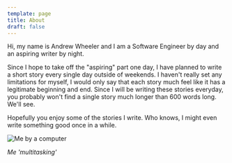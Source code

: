 ```yaml
---
template: page
title: About
draft: false
---
```


Hi, my name is Andrew Wheeler and I am a Software Engineer by day and an aspiring writer by night.

Since I hope to take off the "aspiring" part one day, I have planned to write a short story every single day outside of weekends. I haven't really set any limitations for myself, I would only say that each story much feel like it has a legitimate beginning and end. Since I will be writing these stories everyday, you probably won't find a single story much longer than 600 words long. We'll see.

Hopefully you enjoy some of the stories I write. Who knows, I might even write something good once in a while.

![Me by a computer](/media/IMG_20170414_125620_695.jpg 'Me "multitasking"')

_Me 'multitasking'_
